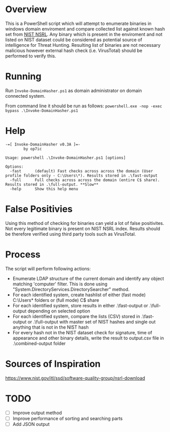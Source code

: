 # Overview
This is a PowerShell script which will attempt to enumerate binaries in windows domain enviroment and compare collected list against known hash set from [NIST NSRL](https://www.nist.gov/itl/ssd/software-quality-group/nsrl-download). Any binary which is present in the enviroment and not listed on NIST dataset could be considered as potential source of intelligence for Threat Hunting. Resulting list of binaries are not necessary malicious however external hash check (i.e. VirusTotal) should be performed to verify this.  

# Running

Run ```Invoke-DomainHasher.ps1``` as domain administrator on domain connected system.

From command line it should be run as follows: 
```powershell.exe -nop -exec bypass .\Invoke-DomainHasher.ps1```

# Help

```
-=[ Invoke-DomainHasher v0.3A ]=-
        by op7ic

Usage: powershell .\Invoke-DomainHasher.ps1 [options]

Options:
  -fast      (default) Fast checks across across the domain (User profile folders only - C:\Users\*). Results stored in .\fast-output
  -full      Full checks across across the domain (entire C$ share). Results stored in .\full-output. **Slow**
  -help      Show this help menu
```

# False Positivies

Using this method of checking for binaries can yeld a lot of false positivites. Not every legitimate binary is present on NIST NSRL index. Results should be therefore verified using third party tools such as VirusTotal.

# Process
The script will perform following actions:

* Enumerate LDAP structure of the current domain and identify any object matching 'computer' filter. This is done using "System.DirectoryServices.DirectorySearcher" method.
* For each identified system, create hashlist of either (fast mode) C:\Users\* folders or (full mode) C$ share
* For each identified system, store results in either .\fast-output or .\full-output depending on selected option
* For each identified system, compare the lists (CSV) stored in .\fast-output or .\full-output with master set of NIST hashes and single out anything that is not in the NIST hash
* For every hash not in the NIST dataset check for signature, time of appearance and other binary details, write the result to output.csv file in .\combined-output folder

# Sources of Inspiration
https://www.nist.gov/itl/ssd/software-quality-group/nsrl-download

# TODO
- [ ] Improve output method
- [ ] Improve performance of sorting and searching parts
- [ ] Add JSON output